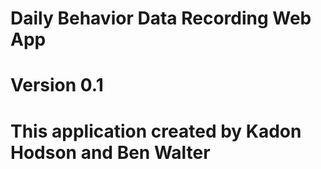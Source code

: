 # Daily Behavior Data Recording Web App
# Version 0.1
#
# This application created by Kadon Hodson and Ben Walter